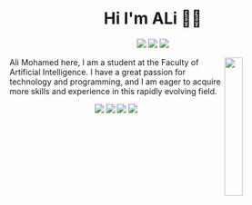 <h1 align="center">Hi I'm ALi 👨‍💻 </h1>
<p align="center">
    <a href="https://x.com/Aley_ii?t=KmLbJp811f4JmlUWV92xYQ&s=09"><img src="https://img.shields.io/badge/X(Twitter)-%231FA1F1?style=flat&logo=X&logoColor=white"/></a>
    <a href="https://linkedin.com/in/ali-mohamed-86313a287"><img src="https://img.shields.io/badge/linkedin-%230177B5?style=flat&logo=linkedin&logoColor=white"/></a>
    <a href="https://www.instagram.com/aley_mohammed?igsh=dDB4eGRzcnhuMnYx"><img src="https://img.shields.io/badge/instagram-%23E4415F?style=flat&logo=instagram&logoColor=white"/></a>
</p>
  
<img src="https://cdn3d.iconscout.com/3d/premium/thumb/male-character-sitting-on-chair-and-using-laptop-4634472-3855677.png?f=webp" align="right" width="25%"/>

Ali Mohamed here,
I am a student at the Faculty of Artificial Intelligence. I have a great passion for technology and programming, and I am eager to acquire more skills and experience in this rapidly evolving field.

<p align="center">
    <img src="https://img.shields.io/badge/python-%2314354C.svg?style=flat&logo=python&logoColor=white"/>
    <img src="https://img.shields.io/badge/java-%23ED8B00.svg?style=flat&logo=java&logoColor=white"/>
    <img src="https://img.shields.io/badge/R-%23276DC3.svg?style=flat&logo=r&logoColor=white"/>
    <img src="https://img.shields.io/badge/c%23-%23239120.svg?style=flat&logo=c-sharp&logoColor=white"/>
</p>
